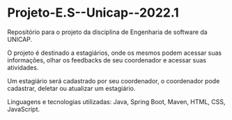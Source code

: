 # Projeto-E.S--Unicap--2022.1
Repositório para o projeto da disciplina de Engenharia de software da UNICAP.

O projeto é destinado a estagiários, onde os mesmos podem acessar suas informações, olhar os feedbacks de seu coordenador e acessar suas atividades.

Um estagiário será cadastrado por seu coordenador, o coordenador pode cadastrar, deletar ou atualizar um estagiário.

Linguagens e tecnologias utilizadas: Java, Spring Boot, Maven, HTML, CSS, JavaScript.
